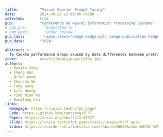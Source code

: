 ```yaml
---
title:          "Visual Fourier Prompt Tuning"
date:           2024-09-25 12:01:00 +0800
selected:       true
pub:            "Conference on Neural Information Processing Systems"
# pub_pre:        "Submitted to "
# pub_post:       'Under review.'
pub_last:       ' <span class="badge badge-pill badge-publication badge-success">NeurIPS</span>'
pub_date:       "2024"

abstract: >-
  To tackle performance drops caused by data differences between pretraining and finetuning, we propose Visual Fourier Prompt Tuning (VFPT), which leverages the Fast Fourier Transform to combine spatial and frequency domain information, achieving better results with fewer parameters.
cover:          assets/images/paper/vfpt.jpg
authors:
  - Runjia Zeng
  - Cheng Han
  - Qifan Wang
  - Chunshu Wu
  - Tong Geng
  - Lifu Huang
  - Ying Nian Wu
  - Dongfang Liu
links:
  Homepage: https://runjia.tech/vfpt_page/
  Code: https://github.com/runtsang/VFPT
  Paper: https://arxiv.org/abs/2411.01327
  Slide: https://runjia.tech/vfpt_page/static/images/VFPT.pptx
  Video: https://recorder-v3.slideslive.com/?share=96649&s=ddeb9230-5258-4ce1-bcad-092710eb580f
---
```


